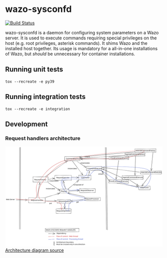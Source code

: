 # wazo-sysconfd

[![Build Status](https://jenkins.wazo.community/buildStatus/icon?job=wazo-sysconfd)](https://jenkins.wazo.community/job/wazo-sysconfd)

wazo-sysconfd is a daemon for configuring system parameters on a Wazo server. It
is used to execute commands requiring special privileges on the host (e.g. root
privileges, asterisk commands). It shims Wazo and the installed host together.
Its usage is mandatory for a all-in-one installations of Wazo, but *should* be
unnecessary for container installations.

## Running unit tests

```shell
tox --recreate -e py39
```

## Running integration tests

```shell
tox --recreate -e integration
```

## Development

### Request handlers architecture

![Architecture diagram](doc/wazo-sysconfd-request-handlers-architecture.svg)
[Architecture diagram source](https://excalidraw.com/#json=5720016209051648,87-AW9gy4HNCa4M0pwUi6w)
